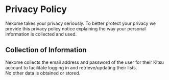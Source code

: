 # Privacy Policy

Nekome takes your privacy seriously. To better protect your privacy we provide this privacy policy notice explaining the way your personal information is collected and used.

## Collection of Information

Nekome collects the email address and password of the user for their Kitsu account to facilitate logging in and retrieve/updating their lists.  
No other data is obtained or stored.
